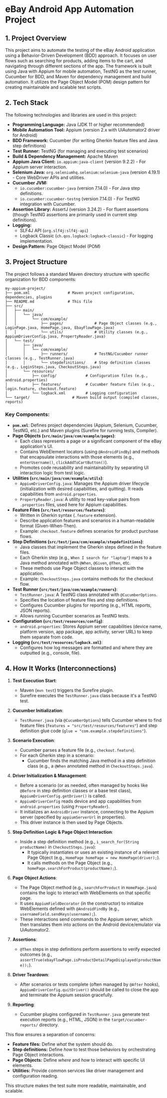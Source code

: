 # eBay Android App Automation Project

## 1. Project Overview

This project aims to automate the testing of the eBay Android application using a Behavior-Driven Development (BDD) approach. It focuses on user flows such as searching for products, adding items to the cart, and navigating through different sections of the app. The framework is built using Java with Appium for mobile automation, TestNG as the test runner, Cucumber for BDD, and Maven for dependency management and build automation. It utilizes the Page Object Model (POM) design pattern for creating maintainable and scalable test scripts.

## 2. Tech Stack

The following technologies and libraries are used in this project:

*   **Programming Language:** Java (JDK 11 or higher recommended)
*   **Mobile Automation Tool:** Appium (version 2.x with UiAutomator2 driver for Android)
*   **BDD Framework:** Cucumber (for writing Gherkin feature files and Java step definitions)
*   **Test Runner:** TestNG (for managing and executing test scenarios)
*   **Build & Dependency Management:** Apache Maven
*   **Appium Java Client:** `io.appium:java-client` (version 9.2.2) - For Appium server interaction.
*   **Selenium Java:** `org.seleniumhq.selenium:selenium-java` (version 4.19.1) - Core WebDriver APIs and utilities.
*   **Cucumber JVM:**
    *   `io.cucumber:cucumber-java` (version 7.14.0) - For Java step definitions.
    *   `io.cucumber:cucumber-testng` (version 7.14.0) - For TestNG integration with Cucumber.
*   **Assertion Library:** AssertJ (version 3.24.2) - For fluent assertions (though TestNG assertions are primarily used in current step definitions).
*   **Logging:**
    *   SLF4J API (`org.slf4j:slf4j-api`)
    *   Logback Classic (`ch.qos.logback:logback-classic`) - For logging implementation.
*   **Design Pattern:** Page Object Model (POM)

## 3. Project Structure

The project follows a standard Maven directory structure with specific organization for BDD components:

```
my-appium-project/
├── pom.xml                 # Maven project configuration, dependencies, plugins
├── README.md               # This file
├── src/
│   ├── main/
│   │   └── java/
│   │       └── com/example/
│   │           ├── pages/              # Page Object classes (e.g., LoginPage.java, HomePage.java, EbayFlowPage.java)
│   │           └── utils/              # Utility classes (e.g., AppiumDriverConfig.java, PropertyReader.java)
│   └── test/
│       ├── java/
│       │   └── com/example/
│       │       ├── runners/            # TestNG/Cucumber runner classes (e.g., TestRunner.java)
│       │       └── stepdefinitions/    # Step definition classes (e.g., LoginSteps.java, CheckoutSteps.java)
│       └── resources/
│           ├── config/             # Configuration files (e.g., android.properties)
│           ├── features/           # Cucumber feature files (e.g., login.feature, checkout.feature)
│           └── logback.xml         # Logging configuration
└── target/                   # Maven build output (compiled classes, reports)
```

### Key Components:

*   **`pom.xml`**: Defines project dependencies (Appium, Selenium, Cucumber, TestNG, etc.) and Maven plugins (Surefire for running tests, Compiler).
*   **Page Objects (`src/main/java/com/example/pages`)**:
    *   Each class represents a page or a significant component of the eBay application's UI.
    *   Contains WebElement locators (using `@AndroidFindBy`) and methods that encapsulate interactions with those elements (e.g., `enterUsername()`, `clickAddToCartButton()`).
    *   Promotes code reusability and maintainability by separating UI interaction logic from test logic.
*   **Utilities (`src/main/java/com/example/utils`)**:
    *   `AppiumDriverConfig.java`: Manages the Appium driver lifecycle (initialization with desired capabilities, and quitting). It reads capabilities from `android.properties`.
    *   `PropertyReader.java`: A utility to read key-value pairs from `.properties` files, used here for Appium capabilities.
*   **Feature Files (`src/test/resources/features`)**:
    *   Written in Gherkin syntax (`.feature` extension).
    *   Describe application features and scenarios in a human-readable format (Given-When-Then).
    *   Example: `checkout.feature` defines scenarios for product purchase flows.
*   **Step Definitions (`src/test/java/com/example/stepdefinitions`)**:
    *   Java classes that implement the Gherkin steps defined in the feature files.
    *   Each Gherkin step (e.g., `When I search for "laptop"`) maps to a Java method annotated with `@When`, `@Given`, `@Then`, etc.
    *   These methods use Page Object classes to interact with the application.
    *   Example: `CheckoutSteps.java` contains methods for the checkout flow.
*   **Test Runner (`src/test/java/com/example/runners`)**:
    *   `TestRunner.java`: A TestNG class annotated with `@CucumberOptions`.
    *   Specifies the location of feature files and step definitions.
    *   Configures Cucumber plugins for reporting (e.g., HTML reports, JSON reports).
    *   Allows running Cucumber scenarios as TestNG tests.
*   **Configuration (`src/test/resources/config`)**:
    *   `android.properties`: Stores Appium server capabilities (device name, platform version, app package, app activity, server URL) to keep them separate from code.
*   **Logging (`src/test/resources/logback.xml`)**:
    *   Configures how log messages are formatted and where they are outputted (e.g., console, file).

## 4. How It Works (Interconnections)

1.  **Test Execution Start**:
    *   Maven (`mvn test`) triggers the Surefire plugin.
    *   Surefire executes the `TestRunner.java` class because it's a TestNG test.

2.  **Cucumber Initialization**:
    *   `TestRunner.java` (via `@CucumberOptions`) tells Cucumber where to find feature files (`features = "src/test/resources/features"`) and step definition glue code (`glue = "com.example.stepdefinitions"`).

3.  **Scenario Execution**:
    *   Cucumber parses a feature file (e.g., `checkout.feature`).
    *   For each Gherkin step in a scenario:
        *   Cucumber finds the matching Java method in a step definition class (e.g., a `@When` annotated method in `CheckoutSteps.java`).

4.  **Driver Initialization & Management**:
    *   Before a scenario (or as needed, often managed by hooks like `@Before` in step definition classes or a base test class), `AppiumDriverConfig.getDriver()` is called.
    *   `AppiumDriverConfig` reads device and app capabilities from `android.properties` (using `PropertyReader`).
    *   It initializes an `AndroidDriver` instance, connecting to the Appium server (specified by `appiumServerUrl` in properties).
    *   This driver instance is then used by Page Objects.

5.  **Step Definition Logic & Page Object Interaction**:
    *   Inside a step definition method (e.g., `i_search_for(String productName)` in `CheckoutSteps.java`):
        *   It typically instantiates or uses an existing instance of a relevant Page Object (e.g., `HomePage homePage = new HomePage(driver);`).
        *   It calls methods on the Page Object (e.g., `homePage.searchForProduct(productName);`).

6.  **Page Object Actions**:
    *   The Page Object method (e.g., `searchForProduct` in `HomePage.java`) contains the logic to interact with WebElements on that specific page.
    *   It uses `AppiumFieldDecorator` (in the constructor) to initialize WebElements defined with `@AndroidFindBy` (e.g., `usernameField.sendKeys(username);`).
    *   These interactions send commands to the Appium server, which then translates them into actions on the Android device/emulator via UiAutomator2.

7.  **Assertions**:
    *   `@Then` steps in step definitions perform assertions to verify expected outcomes (e.g., `assertTrue(ebayFlowPage.isProductDetailPageDisplayed(productName));`).

8.  **Driver Teardown**:
    *   After scenarios or tests complete (often managed by `@After` hooks), `AppiumDriverConfig.quitDriver()` should be called to close the app and terminate the Appium session gracefully.

9.  **Reporting**:
    *   Cucumber plugins configured in `TestRunner.java` generate test execution reports (e.g., HTML, JSON) in the `target/cucumber-reports/` directory.

This flow ensures a separation of concerns:
*   **Feature files:** Define *what* the system should do.
*   **Step definitions:** Define *how* to test those behaviors by orchestrating Page Object interactions.
*   **Page Objects:** Define *where* and *how* to interact with specific UI elements.
*   **Utilities:** Provide common services like driver management and configuration reading.

This structure makes the test suite more readable, maintainable, and scalable. 
